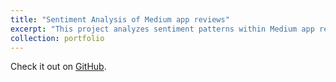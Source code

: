 ```yaml
---
title: "Sentiment Analysis of Medium app reviews"
excerpt: "This project analyzes sentiment patterns within Medium app reviews from Google Play Store using NLP techniques & machine learning algorithms.<br/><img src='/images/sentimentanalysis.png'>"
collection: portfolio
---
```


Check it out on [GitHub](https://github.com/jaideep156/medium-reviews-sentiment-analysis).